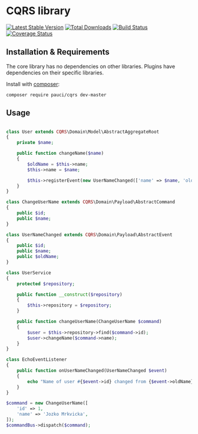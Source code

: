 # CQRS library

[![Latest Stable Version](https://poser.pugx.org/pauci/cqrs/v/stable)](https://packagist.org/packages/pauci/cqrs)
[![Total Downloads](https://poser.pugx.org/pauci/cqrs/downloads)](https://packagist.org/packages/pauci/cqrs)
[![Build Status](https://travis-ci.org/pauci/cqrs.svg?branch=master)](https://travis-ci.org/pauci/cqrs)
[![Coverage Status](https://coveralls.io/repos/pauci/cqrs/badge.png?branch=master)](https://coveralls.io/r/pauci/cqrs)

## Installation & Requirements

The core library has no dependencies on other libraries. Plugins have dependencies on their specific libraries.

Install with [composer](http://getcomposer.org):

    composer require pauci/cqrs dev-master


## Usage

```php

class User extends CQRS\Domain\Model\AbstractAggregateRoot
{
    private $name;

    public function changeName($name)
    {
        $oldName = $this->name;
        $this->name = $name;

        $this->registerEvent(new UserNameChanged(['name' => $name, 'oldName' => $name]));
    }
}

class ChangeUserName extends CQRS\Domain\Payload\AbstractCommand
{
    public $id;
    public $name;
}

class UserNameChanged extends CQRS\Domain\Payload\AbstractEvent
{
    public $id;
    public $name;
    public $oldName;
}

class UserService
{
    protected $repository;

    public function __construct($repository)
    {
        $this->repository = $repository;
    }

    public function changeUserName(ChangeUserName $command)
    {
        $user = $this->repository->find($command->id);
        $user->changeName($command->name);
    }
}

class EchoEventListener
{
    public function onUserNameChanged(UserNameChanged $event)
    {
        echo "Name of user #{$event->id} changed from {$event->oldName} to {$event->name}.\n";
    }
}

$command = new ChangeUserName([
    'id' => 1,
    'name' => 'Jozko Mrkvicka',
]);
$commandBus->dispatch($command);
```
